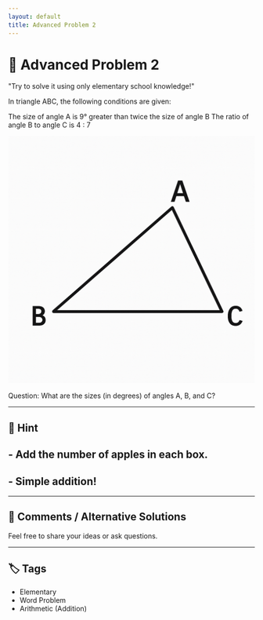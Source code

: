 ```yaml
---
layout: default
title: Advanced Problem 2
---
```


# 🧮 Advanced Problem 2

"Try to solve it using only elementary school knowledge!"

In triangle ABC, the following conditions are given:

The size of angle A is 9° greater than twice the size of angle B
The ratio of angle B to angle C is 4 : 7

![Angle Diagram](ImageDistributionAdvanced2.png)

Question:
What are the sizes (in degrees) of angles A, B, and C?

---

## 📝 Hint

## - Add the number of apples in each box.
## - Simple addition!

---

## 💬 Comments / Alternative Solutions

Feel free to share your ideas or ask questions.

---

## 🏷 Tags

- Elementary 
- Word Problem  
- Arithmetic (Addition)
